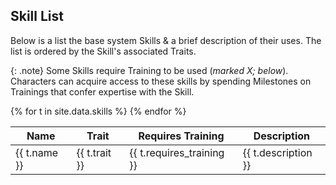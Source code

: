 
## Skill List
Below is a list the base system Skills & a brief description of their uses.  The list is ordered by the Skill's associated Traits.

{: .note}
Some Skills require Training to be used (*marked X; below*).  Characters can acquire access to these skills by spending Milestones on Trainings that confer expertise with the Skill.

<table class="searchable sortable">
    <thead>
        <th>Name</th>
        <th>Trait</th>
        <th>Requires Training</th>
        <th>Description</th>
    </thead>
{% for t in site.data.skills %}
    <tr>
        <td>
        {{ t.name }}
        </td>
        <td>
        {{ t.trait }}
        </td>
        <td>
        {{ t.requires_training }}
        </td>
        <td>
        {{ t.description }}
        </td>
    </tr>
{% endfor %}

</table>